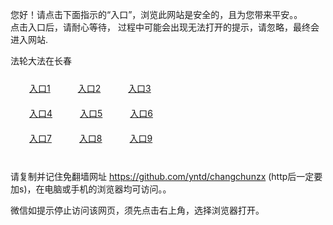 您好！请点击下面指示的“入口”，浏览此网站是安全的，且为您带来平安。。 <br/>
点击入口后，请耐心等待， 过程中可能会出现无法打开的提示，请忽略，最终会进入网站. </br>

法轮大法在长春<br/>
<div style="padding:10px"><a style="margin:20px" target="_blank" href="https://d1xx04gnhu9iwa.cloudfront.net/2Qpsp?bffezr" id="ccLink1" rel="nofollow">入口1</a> <a target="_blank" style="margin:20px" href="https://d2b8ho0qw66x5v.cloudfront.net/2Qpsp?hpyuzu" id="ccLink2" rel="nofollow">入口2</a> <a style="margin:20px" target="_blank" href="https://d3gk6rixmka9i1.cloudfront.net/2Qpsp?tjzyf" id="ccLink3" rel="nofollow">入口3</a></div>

<div style="padding:10px" ><a style="margin:20px" target="_blank" href="https://d1xx04gnhu9iwa.cloudfront.net/2Qpsp?bffezr" id="ccLink4" rel="nofollow">入口4</a> <a style="margin:20px" href="https://d2b8ho0qw66x5v.cloudfront.net/2Qpsp?hpyuzu" target="_blank" id="ccLink5" rel="nofollow">入口5</a> <a style="margin:20px" href="https://d3gk6rixmka9i1.cloudfront.net/2Qpsp?tjzyf" target="_blank" id="ccLink6" rel="nofollow">入口6</a></div>

<div style="padding:10px"><a style="margin:20px" target="_blank" href="https://d1xx04gnhu9iwa.cloudfront.net/2Qpsp?bffezr" id="ccLink7" rel="nofollow">入口7</a> <a style="margin:20px" href="https://d2b8ho0qw66x5v.cloudfront.net/2Qpsp?hpyuzu" target="_blank" id="ccLink8" rel="nofollow">入口8</a> <a style="margin:20px" target="_blank" href="https://d3gk6rixmka9i1.cloudfront.net/2Qpsp?tjzyf" id="ccLink9" rel="nofollow">入口9</a></div>

<br/>



请复制并记住免翻墙网址 https://github.com/yntd/changchunzx (http后一定要加s)，在电脑或手机的浏览器均可访问。。<br/>

微信如提示停止访问该网页，须先点击右上角，选择浏览器打开。

